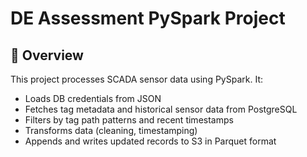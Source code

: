 # DE Assessment PySpark Project

## 📌 Overview
This project processes SCADA sensor data using PySpark. It:
- Loads DB credentials from JSON
- Fetches tag metadata and historical sensor data from PostgreSQL
- Filters by tag path patterns and recent timestamps
- Transforms data (cleaning, timestamping)
- Appends and writes updated records to S3 in Parquet format
